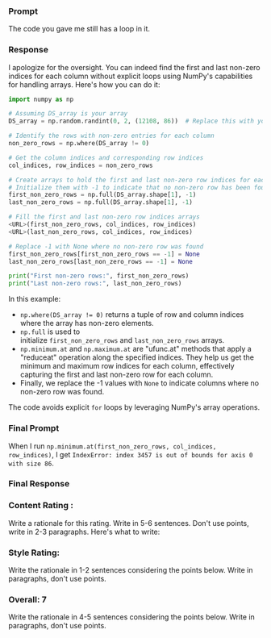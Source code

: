 ### Prompt

The code you gave me still has a loop in it.
### Response

I apologize for the oversight. You can indeed find the first and last non-zero indices for each column without explicit loops using NumPy's capabilities for handling arrays. Here's how you can do it:

```python
import numpy as np

# Assuming DS_array is your array
DS_array = np.random.randint(0, 2, (12108, 86))  # Replace this with your actual array

# Identify the rows with non-zero entries for each column
non_zero_rows = np.where(DS_array != 0)

# Get the column indices and corresponding row indices
col_indices, row_indices = non_zero_rows

# Create arrays to hold the first and last non-zero row indices for each column
# Initialize them with -1 to indicate that no non-zero row has been found
first_non_zero_rows = np.full(DS_array.shape[1], -1)
last_non_zero_rows = np.full(DS_array.shape[1], -1)

# Fill the first and last non-zero row indices arrays
<URL>(first_non_zero_rows, col_indices, row_indices)
<URL>(last_non_zero_rows, col_indices, row_indices)

# Replace -1 with None where no non-zero row was found
first_non_zero_rows[first_non_zero_rows == -1] = None
last_non_zero_rows[last_non_zero_rows == -1] = None

print("First non-zero rows:", first_non_zero_rows)
print("Last non-zero rows:", last_non_zero_rows)

```

In this example:

- `np.where(DS_array != 0)` returns a tuple of row and column indices where the array has non-zero elements.
- `np.full` is used to initialize `first_non_zero_rows` and `last_non_zero_rows` arrays.
- `np.minimum.at` and `np.maximum.at` are "ufunc.at" methods that apply a "reduceat" operation along the specified indices. They help us get the minimum and maximum row indices for each column, effectively capturing the first and last non-zero row for each column.
- Finally, we replace the -1 values with `None` to indicate columns where no non-zero row was found.

The code avoids explicit `for` loops by leveraging NumPy's array operations.



### Final Prompt
When I run `np.minimum.at(first_non_zero_rows, col_indices, row_indices)`, I get `IndexError: index 3457 is out of bounds for axis 0 with size 86`.


### Final Response




### Content Rating : 
Write a rationale for this rating. Write in 5-6 sentences. Don't use points, write in 2-3 paragraphs. Here's what to write:
	


### Style Rating: 
Write the rationale in 1-2 sentences considering the points below. Write in paragraphs, don't use points. 


### Overall: 7
Write the rationale in 4-5 sentences considering the points below. Write in paragraphs, don't use points. 
	
